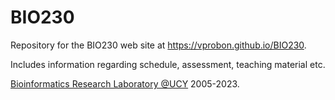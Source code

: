 # BIO230
Repository for the BIO230 web site at https://vprobon.github.io/BIO230. 

Includes information regarding schedule, assessment, teaching material etc.

[Bioinformatics Research Laboratory @UCY](https://vprobon.github.io/BRL-UCY) 2005-2023.
